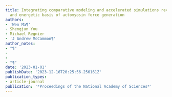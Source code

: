 ```yaml
---
title: Integrating comparative modeling and accelerated simulations reveals conformational
  and energetic basis of actomyosin force generation
authors:
- 'Wen Ma¶'
- Shengjun You
- Michael Regnier
- 'J Andrew McCammon¶'
author_notes:
- "¶"
-
-
- "¶"
date: '2023-01-01'
publishDate: '2023-12-16T20:25:56.256161Z'
publication_types:
- article-journal
publication: '*Proceedings of the National Academy of Sciences*'
---
```


